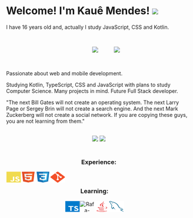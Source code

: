 # Welcome! I'm Kauê Mendes! <img src="https://raw.githubusercontent.com/iampavangandhi/iampavangandhi/master/gifs/Hi.gif" width="30px"></h2>

I have 16 years old and, actually I study JavaScript, CSS and Kotlin.

<br>

<p align="center">
    <a href="https://github.com/kauemends"
        <img  src="https://img.shields.io/badge/GitHub-100000?style=for-the-badge&logo=github&logoColor=white">
    </a>
    &nbsp;&nbsp;&nbsp;&nbsp;&nbsp;&nbsp;&nbsp;&nbsp;&nbsp;
    <a href = "mailto:contatorafaballerini@gmail.com"><img src="https://img.shields.io/badge/Gmail-D14836?style=for-the-badge&logo=gmail&logoColor=white"></a>
    &nbsp;&nbsp;&nbsp;&nbsp;&nbsp;&nbsp;&nbsp;&nbsp;&nbsp;
    <a href="https://www.linkedin.com/in/kauemends">
        <img src="https://img.shields.io/badge/LinkedIn-0077B5?style=for-the-badge&logo=linkedin&logoColor=white">
    </a>
</p>

<br>

Passionate about web and mobile development.

Studying Kotlin, TypeScript, CSS and JavaScript with plans to study Computer Science. Many projects in mind. Future Full Stack developer.
 

"The next Bill Gates will not create an operating system. The next Larry Page or Sergey Brin will not create a search engine. And the next Mark Zuckerberg will not create a social network. If you are copying these guys, you are not learning from them."

<br>

<div align="center">
    <img height="180em" src="https://github-readme-stats.vercel.app/api?username=kauemends&show_icons=true&theme=onedark&include_all_commits=true&count_private=true"/>
    <img height="180em" src="https://github-readme-stats.vercel.app/api/top-langs/?username=kauemends&layout=compact&langs_count=7&theme=onedark"/>
<div>
    
### <br> Experience:    
<div style="display: flex">
  <img align="center" alt="Rafa-Js" height="30" width="40" src="https://raw.githubusercontent.com/devicons/devicon/master/icons/javascript/javascript-plain.svg">
  <img align="center" alt="Rafa-HTML" height="30" width="40" src="https://raw.githubusercontent.com/devicons/devicon/master/icons/html5/html5-original.svg">
  <img align="center" alt="Rafa-CSS" height="30" width="40" src="https://raw.githubusercontent.com/devicons/devicon/master/icons/css3/css3-original.svg">
  <img align="center" alt="Rafa-Js" height="30" width="40" src="https://raw.githubusercontent.com/devicons/devicon/master/icons/git/git-original.svg">
<div> 
    
### <br> Learning:    
<div style="display: flex">
  <img align="center" alt="Rafa-Ts" height="30" width="40" src="https://raw.githubusercontent.com/devicons/devicon/master/icons/typescript/typescript-plain.svg">
  <img align="center" alt="Rafa-HTML" height="30" width="40" src="https://upload.wikimedia.org/wikipedia/commons/0/06/Kotlin_Icon.svg">
  <img align="center" alt="Rafa-HTML" height="30" width="40" src="https://raw.githubusercontent.com/devicons/devicon/master/icons/java/java-plain.svg">
  <img align="center" alt="Rafa-HTML" height="30" width="40" src="https://raw.githubusercontent.com/devicons/devicon/master/icons/mysql/mysql-original.svg">
<div> 
